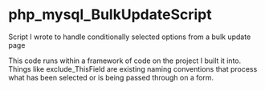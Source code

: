 # php_mysql_BulkUpdateScript
Script I wrote to handle conditionally selected options from a bulk update page

This code runs within a framework of code on the project I built it into.  Things like exclude_ThisField are existing naming conventions that process what has been selected or is being passed through on a form.
